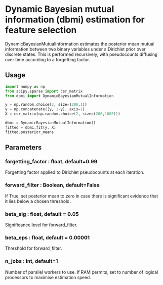 # Dynamic Bayesian mutual information (dbmi) estimation for feature selection

DynamicBayesianMutualInformation estimates the posterior mean
mutual information between two binary variables under a Dirichlet 
prior over discrete states. This is performed recursively, with pseudocounts diffusing
over time according to a forgetting factor.

## Usage
```python
import numpy as np
from scipy.sparse import csr_matrix
from dbmi import DynamicBayesianMutualInformation

y = np.random.choice(2, size=(200,1))
y = np.concatenate([y, 1-y], axis=1)
X = csr_matrix(np.random.choice(2, size=(200,1000)))

dbmi = DynamicBayesianMutualInformation()
fitted = dbmi.fit(y, X)
fitted.posterior_means
```

## Parameters

### forgetting_factor : float, default=0.99

Forgetting factor applied to Dirichlet pseudocounts at each iteration.

### forward_filter : Boolean, default=False

If True, set posterior mean to zero in case there is significant evidence
that it lies below a chosen threshold.

### beta_sig : float, default = 0.05

Significance level for forward_filter.

### beta_eps : float, default = 0.00001

Threshold for forward_filter.

### n_jobs : int, default=1

Number of parallel workers to use. If RAM permits, set to number of logical processors
to maximise estimation speed.
